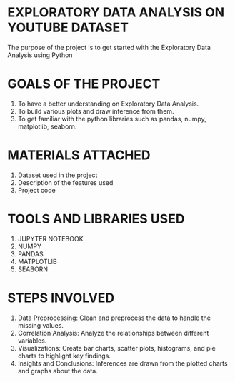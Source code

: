 # EXPLORATORY DATA ANALYSIS ON YOUTUBE DATASET
The purpose of the project is to get started with the Exploratory Data Analysis using Python

# GOALS OF THE PROJECT
1. To have a better understanding on Exploratory Data Analysis.
2. To build various plots and draw inference from them.
3. To get familiar with the python libraries such as pandas, numpy, matplotlib, seaborn.

# MATERIALS ATTACHED
1. Dataset used in the project
2. Description of the features used
3. Project code

# TOOLS AND LIBRARIES USED 
1. JUPYTER NOTEBOOK
2. NUMPY
3. PANDAS
4. MATPLOTLIB
5. SEABORN

# STEPS INVOLVED
1. Data Preprocessing: Clean and preprocess the data to handle the missing values.
2. Correlation Analysis: Analyze the relationships between different variables.
3. Visualizations: Create bar charts, scatter plots, histograms, and pie charts to highlight key findings.
4. Insights and Conclusions: Inferences are drawn from the plotted charts and graphs about the data.

